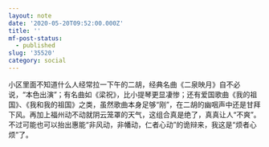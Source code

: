 ```yaml
---
layout: note
date: '2020-05-20T09:52:00.000Z'
title: ''
mf-post-status:
  - published
slug: '35520'
category: social
---
```

小区里面不知道什么人经常拉一下午的二胡，经典名曲《二泉映月》自不必说，“本色出演”；有名曲如《梁祝》，比小提琴更显凄惨；还有爱国歌曲《我的祖国》、《我和我的祖国》之类，虽然歌曲本身足够“刚”，在二胡的幽咽声中还是甘拜下风。再加上福州动不动就阴云笼罩的天气，这组合真是绝了，真真让人“不爽”。不过可能也可以抬出惠能“非风动，非幡动，仁者心动”的诡辩来，我这是“烦者心烦”了。
